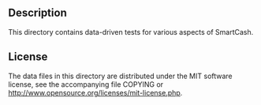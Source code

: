 Description
------------

This directory contains data-driven tests for various aspects of SmartCash.

License
--------

The data files in this directory are distributed under the MIT software
license, see the accompanying file COPYING or
http://www.opensource.org/licenses/mit-license.php.

